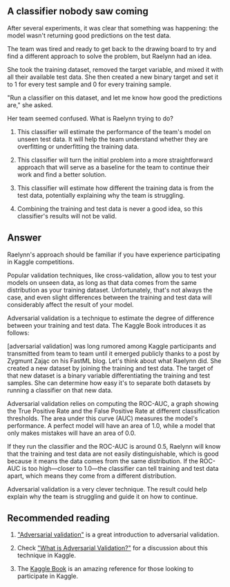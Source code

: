 ## A classifier nobody saw coming


After several experiments, it was clear that something was happening: the model wasn't returning good predictions on the test data.

The team was tired and ready to get back to the drawing board to try and find a different approach to solve the problem, but Raelynn had an idea.

She took the training dataset, removed the target variable, and mixed it with all their available test data. She then created a new binary target and set it to 1 for every test sample and 0 for every training sample.

"Run a classifier on this dataset, and let me know how good the predictions are," she asked.

Her team seemed confused. What is Raelynn trying to do?


1. This classifier will estimate the performance of the team's model on unseen test data. It will help the team understand whether they are overfitting or underfitting the training data.

2. This classifier will turn the initial problem into a more straightforward approach that will serve as a baseline for the team to continue their work and find a better solution.

3. This classifier will estimate how different the training data is from the test data, potentially explaining why the team is struggling.

4. Combining the training and test data is never a good idea, so this classifier's results will not be valid.

## Answer
 
Raelynn's approach should be familiar if you have experience participating in Kaggle competitions.

Popular validation techniques, like cross-validation, allow you to test your models on unseen data, as long as that data comes from the same distribution as your training dataset. Unfortunately, that's not always the case, and even slight differences between the training and test data will considerably affect the result of your model.

Adversarial validation is a technique to estimate the degree of difference between your training and test data. The Kaggle Book introduces it as follows:

[adversarial validation] was long rumored among Kaggle participants and transmitted from team to team until it emerged publicly thanks to a post by Zygmunt Zając on his FastML blog.
Let's think about what Raelynn did. She created a new dataset by joining the training and test data. The target of that new dataset is a binary variable differentiating the training and test samples. She can determine how easy it's to separate both datasets by running a classifier on that new data.

Adversarial validation relies on computing the ROC-AUC, a graph showing the True Positive Rate and the False Positive Rate at different classification thresholds. The area under this curve (AUC) measures the model's performance. A perfect model will have an area of 1.0, while a model that only makes mistakes will have an area of 0.0.

If they run the classifier and the ROC-AUC is around 0.5, Raelynn will know that the training and test data are not easily distinguishable, which is good because it means the data comes from the same distribution. If the ROC-AUC is too high—closer to 1.0—the classifier can tell training and test data apart, which means they come from a different distribution.

Adversarial validation is a very clever technique. The result could help explain why the team is struggling and guide it on how to continue.

## Recommended reading

1. ["Adversarial validation"](https://blog.zakjost.com/post/adversarial_validation/) is a great introduction to adversarial validation.

2. Check ["What is Adversarial Validation?"](https://www.kaggle.com/code/carlmcbrideellis/what-is-adversarial-validation/notebook) for a discussion about this technique in Kaggle.

3. The [Kaggle Book](https://www.amazon.com/Data-Analysis-Machine-Learning-Kaggle/dp/1801817472?crid=2ZSVOUZJCXMO5&keywords=kaggle+book&qid=1650818962&sprefix=kaggle+book,aps,72&sr=8-3&linkCode=sl1&tag=bnomial-20&linkId=6cf9fd66daf5893153a64f03302971f7&language=en_US&ref_=as_li_ss_tl) is an amazing reference for those looking to participate in Kaggle.





